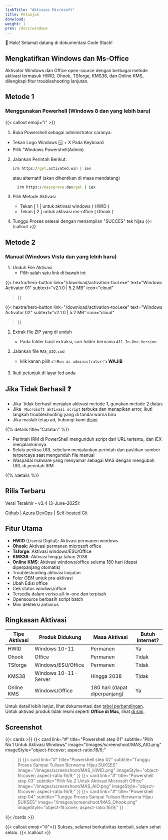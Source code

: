 ```yaml
---
linkTitle: "Aktivasi Microsoft"
title: Petunjuk
donwload: 
weight: 1
prev: /docs/windows
---
```


👋 Halo! Selamat datang di dokumentasi Code Stack!

<!--more-->

## Mengkatifkan Windows dan Ms-Office

Aktivator Windows dan Office open-source dengan berbagai metode aktivasi termasuk HWID, Ohook, TSforge, KMS38, dan Online KMS, dilengkapi fitur troubleshooting lanjutan.

## Metode 1 
### Menggunakan Powerhell (Windows 8 dan yang lebih baru)

{{< callout emoji="ℹ️" >}}
1. Buka Powershell sebagai administrator caranya:
  * Tekan Logo Windows 🪟 + X Pada Keyboard
  * Pilih "Windows Powershell(Admin)
2. Jalankan Perintah Berikut:

   ```cmd
   irm https://get.activated.win | iex
   ```
   atau alternatif (akan dihentikan di masa mendatang)

   ```cmd
     irm https://massgrave.dev/get | iex
     ```
3. Pilih Metode Aktivasi
   * Tekan [ 1 ] untuk aktivasi windows ( HWID )
   * Tekan [ 2 ] untuk aktivasi ms-office ( Ohook )
4. Tunggu Proses selesai dengan menampilan "SUCCES" tek hijau
{{< /callout >}}

## Metode 2
### Manual (Windows Vista dan yang lebih baru)

1. Unduh File Aktivasi
   * Pilih salah satu link di bawah ini:

  {{< hextra/hero-button 
  link="/download/activation-tool.exe"
  text="Windows Activator 01"
  subtext="v2.1.0 | 5.2 MB"
  icon="cloud"
  >}}

  {{< hextra/hero-button 
  link="/download/activation-tool.exe"
  text="Windows Activator 02"
  subtext="v2.1.0 | 5.2 MB"
  icon="cloud"
  >}}


1. Extrak file ZIP yang di unduh
   * Pada folder hasil extraksi, cari folder bernama `All-In-One-Version`

2. Jalankan file `MAS_AIO.cmd`
   * klik kanan pilih 👉`Run as administrator`👈 **WAJIB**

3. Ikuti petunjuk di layar lcd anda


## Jika Tidak Berhasil ❓

* Jika `tidak berhasil menjalan akitvasi metode 1, gunakan metode 2 diatas
* Jika ` Microsoft aktivasi script` terbuka dan menapikan error, ikuti langkah troubleshooting yang di tandai warna biru
* Jika maslah tetap ad, hubungi kami [disini](https://devcomp.fun/troubleshoot)

{{% details title="Catatan" %}}
* Perintah IRM di PowerShell mengunduh script dari URL tertentu, dan IEX menjalankannya
* Selalu periksa URL sebelum menjalankan perintah dan pastikan sumber terpercaya saat mengunduh file manual
* Waspadai malware yang menyamar sebagai MAS dengan mengubah URL di perintah IRM

{{% /details %}}

## Rilis Terbaru
Versi Terakhir - v3.4 (3-June-2025):

[Github](https://github.com/massgravel/Microsoft-Activation-Scripts) |
[Azura DevOps](https://dev.azure.com/massgrave/_git/Microsoft-Activation-Scripts) |
[Self-hosted Git](https://git.activated.win/massgrave/Microsoft-Activation-Scripts)


## Fitur Utama
* **HWID** (Lisensi Digital): Aktivasi permanen windows
* **Ohook**: Aktivasi permanen microsoft office
* **Tsforge**: Aktivasi windows/ESU/Office
* **KMS38**: Aktivasi hingga tahun 2038
* **Online KMS**: Aktivasi windows/office selema 180 hari (dapat diperpanjang otomatis)
* Troubleshooting aktivasi lanjutan
* Foler $OEM$ untuk pra-aktivasi
* Ubah Edisi office
* Cek status windiws/office
* Tersedia dalam veriso all-in-one dan terpisah
* Opensource berbasih script batch
* Mini dekteksi antivirus

## Ringkasan Aktivasi

| Tipe Aktivasi | Produk Didukung | Masa Aktivasi | Butuh Internet? |
|--------------|----------------|--------------|----------------|
| HWID | Windows 10-11 | Permanen | Ya |
| Ohook | Office | Permanen | Tidak |
| TSforge | Windows/ESU/Office | Permanen | Tidak |
| KMS38 | Windows 10-11-Server | Hingga 2038 | Tidak |
| Online KMS | Windows/Office | 180 hari (dapat diperpanjang) | Ya |

Untuk detail lebih lanjut, lihat dokumentasi dan [tabel perbandingan](#).  
Untuk aktivasi produk tidak resmi seperti **Office di Mac**, lihat [di sini](#).

## Screenshot
{{< cards >}}
  {{< card
        link="#"
        title="Powershell step 01"
        subtitle="Pilih No.1 Untuk Aktivasi Windows"
        image="/images/screenshoot/MAS_AIO.png"
        imageStyle="object-fit:cover; aspect-ratio:16/9;"
  >}}
    {{< card
        link="#"
        title="Powershell step 02"
        subtitle="Tunggu Proses Sampai Tulisan Berwarna Hijau SUKSES"
        image="/images/screenshoot/MAS_HWID.png"
        imageStyle="object-fit:cover; aspect-ratio:16/9;"
  >}}
      {{< card
        link="#"
        title="Powershell step 03"
        subtitle="Pilih No.2 Untuk Aktivasi Microsoft Office"
        image="/images/screenshoot/MAS_AIO.png"
        imageStyle="object-fit:cover; aspect-ratio:16/9;"
  >}}
      {{< card
        link="#"
        title="Powershell step 04"
        subtitle="Tunggu Proses Sampai Tulisan Berwarna Hijau SUKSES"
        image="/images/screenshoot/MAS_Ohook.png"
        imageStyle="object-fit:cover; aspect-ratio:16/9;"
  >}}
  
{{< /cards >}}

{{< callout emoji="🌐">}}
  Sukses, selamat berkativitas kembali, salam sehat selalu.
{{< /callout >}}

